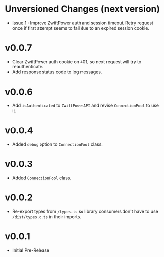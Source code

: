 # Unversioned Changes (next version)

* [Issue 1](https://github.com/rally25rs/zwift-api-wrapper/issues/1) : Improve ZwiftPower auth and session timeout. Retry request once if first attempt seems to fail due to an expired session cookie.

# v0.0.7

* Clear ZwiftPower auth cookie on 401, so next request will try to reauthenticate.
* Add response status code to log messages.

# v0.0.6

* Add `isAuthenticated` to `ZwiftPowerAPI` and revise `ConnectionPool` to use it.

# v0.0.4

* Added `debug` option to `ConnectionPool` class.

# v0.0.3

* Added `ConnectionPool` class.

# v0.0.2

* Re-export types from `/types.ts` so library consumers don't have to use `/dist/types.d.ts` in their imports.

# v0.0.1

* Initial Pre-Release
